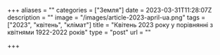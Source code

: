 +++
aliases = ""
categories = ["Земля"]
date = 2023-03-31T11:28:07Z
description = ""
image = "/images/article-2023-april-ua.png"
tags = ["2023", "квітень", "клiмат"]
title = "Квітень 2023 року у порівнянні з квітнями 1922-2022 років"
type = "post"
url = ""

+++
